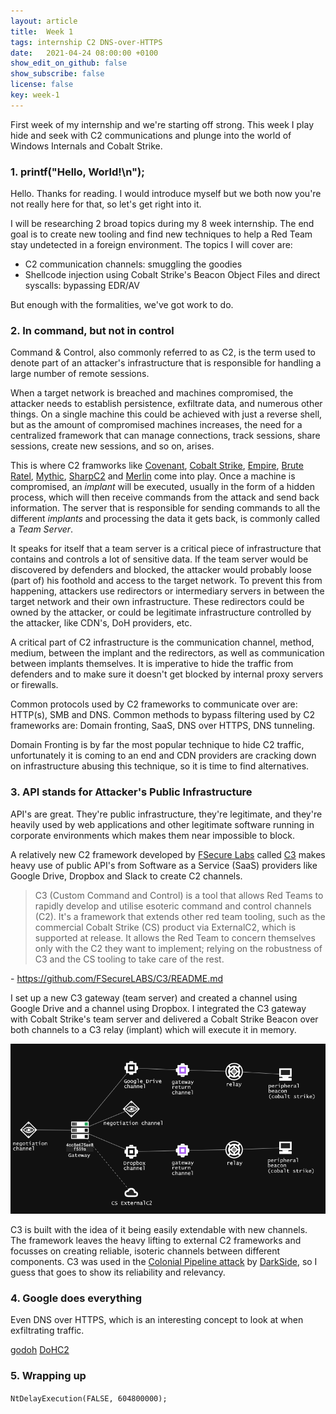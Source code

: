```yaml
---
layout: article
title:  Week 1
tags: internship C2 DNS-over-HTTPS
date:   2021-04-24 08:00:00 +0100
show_edit_on_github: false
show_subscribe: false
license: false
key: week-1
---
```



First week of my internship and we're starting off strong. This week I play hide and seek with C2 communications and plunge into the world of Windows Internals and Cobalt Strike.
<!--more-->

### 1. printf("Hello, World!\n");

Hello. Thanks for reading. I would introduce myself but we both now you're not really here for that, so let's get right into it.

I will be researching 2 broad topics during my 8 week internship. The end goal is to create new tooling and find new techniques to help a Red Team stay undetected in a foreign environment. The topics I will cover are:

* C2 communication channels: smuggling the goodies
* Shellcode injection using Cobalt Strike's Beacon Object Files and direct syscalls: bypassing EDR/AV

But enough with the formalities, we've got work to do.


### 2. In command, but not in control

Command & Control, also commonly referred to as C2, is the term used to denote part of an attacker's infrastructure that is responsible for handling a large number of remote sessions. 

When a target network is breached and machines compromised, the attacker needs to establish persistence, exfiltrate data, and numerous other things. On a single machine this could be achieved with just a reverse shell, but as the amount of compromised machines increases, the need for a centralized framework that can manage connections, track sessions, share sessions, create new sessions, and so on, arises.

This is where C2 framworks like [Covenant](https://github.com/cobbr/Covenant), [Cobalt Strike](https://www.cobaltstrike.com/), [Empire](https://github.com/BC-SECURITY/Empire), [Brute Ratel](https://bruteratel.com/), [Mythic](https://github.com/its-a-feature/Mythic), [SharpC2](https://github.com/SharpC2/SharpC2) and [Merlin](https://github.com/Ne0nd0g/merlin) come into play. Once a machine is compromised, an *implant* will be executed, usually in the form of a hidden process, which will then receive commands from the attack and send back information. The server that is responsible for sending commands to all the different *implants* and processing the data it gets back, is commonly called a *Team Server*.

It speaks for itself that a team server is a critical piece of infrastructure that contains and controls a lot of sensitive data. If the team server would be discovered by defenders and blocked, the attacker would probably loose (part of) his foothold and access to the target network. To prevent this from happening, attackers use redirectors or intermediary servers in between the target network and their own infrastructure. These redirectors could be owned by the attacker, or could be legitimate infrastructure controlled by the attacker, like CDN's, DoH providers, etc.

A critical part of C2 infrastructure is the communication channel, method, medium, between the implant and the redirectors, as well as communication between implants themselves. It is imperative to hide the traffic from defenders and to make sure it doesn't get blocked by internal proxy servers or firewalls.

Common protocols used by C2 frameworks to communicate over are: HTTP(s), SMB and DNS.
Common methods to bypass filtering used by C2 frameworks are: Domain fronting, SaaS, DNS over HTTPS, DNS tunneling.

Domain Fronting is by far the most popular technique to hide C2 traffic, unfortunately it is coming to an end and CDN providers are cracking down on infrastructure abusing this technique, so it is time to find alternatives.

### 3. API stands for Attacker's Public Infrastructure

API's are great. They're public infrastructure, they're legitimate, and they're heavily used by web applications and other legitimate software running in corporate environments which makes them near impossible to block.

A relatively new C2 framework developed by [FSecure Labs](https://labs.f-secure.com/tools/c3) called [C3](https://github.com/FSecureLABS/C3) makes heavy use of public API's from Software as a Service (SaaS) providers like Google Drive, Dropbox and Slack to create C2 channels.

> C3 (Custom Command and Control) is a tool that allows Red Teams to rapidly develop and utilise esoteric command and control channels (C2). It's a framework that extends other red team tooling, such as the commercial Cobalt Strike (CS) product via ExternalC2, which is supported at release. It allows the Red Team to concern themselves only with the C2 they want to implement; relying on the robustness of C3 and the CS tooling to take care of the rest.

\- https://github.com/FSecureLABS/C3/README.md

I set up a new C3 gateway (team server) and created a channel using Google Drive and a channel using Dropbox. I integrated the C3 gateway with Cobalt Strike's team server and delivered a Cobalt Strike Beacon over both channels to a C3 relay (implant) which will execute it in memory.

![C3](/assets/images/c3-overview.png)

C3 is built with the idea of it being easily extendable with new channels. The framework leaves the heavy lifting to external C2 frameworks and focusses on creating reliable, isoteric channels between different components. C3 was used in the [Colonial Pipeline attack](https://en.wikipedia.org/wiki/Colonial_Pipeline_cyber_attack) by [DarkSide](https://en.wikipedia.org/wiki/DarkSide_(hacking_group)), so I guess that goes to show its reliability and relevancy.


### 4. Google does everything

Even DNS over HTTPS, which is an interesting concept to look at when exfiltrating traffic.


[godoh](https://github.com/sensepost/godoh)
[DoHC2](https://github.com/SpiderLabs/DoHC2)

### 5. Wrapping up


`NtDelayExecution(FALSE, 604800000);`